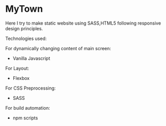 # MyTown
Here I try to make static website using SASS,HTML5 following responsive design principles.

Technologies used:

For dynamically changing content of main screen:
- Vanilla Javascript

For Layout:
- Flexbox

For CSS Preprocessing:
- SASS

For build automation:
- npm scripts
